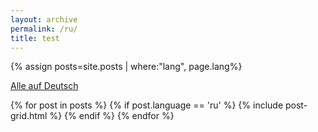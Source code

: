 ```yaml
---
layout: archive
permalink: /ru/
title: test
---
```


{% assign posts=site.posts  | where:"lang", page.lang%}

 <a href="/de/" class="btn-inverse">Alle auf Deutsch</a>
 
<div class="tiles">
{% for post in posts %}
 {% if post.language == 'ru' %}
    {% include post-grid.html %}
 {% endif %}
{% endfor %}
</div><!-- /.tiles -->



